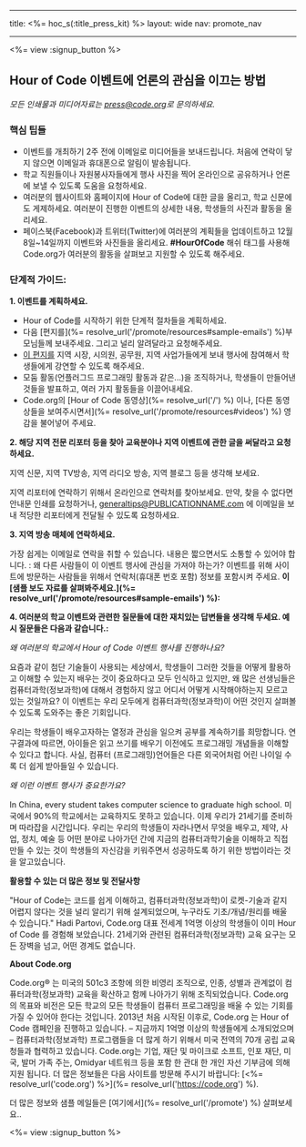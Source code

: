 * * *

title: <%= hoc_s(:title_press_kit) %> layout: wide nav: promote_nav

* * *

<%= view :signup_button %>

## Hour of Code 이벤트에 언론의 관심을 이끄는 방법

*모든 인쇄물과 미디어자료는 <press@code.org>로 문의하세요.*

### 핵심 팁들

  * 이벤트를 개최하기 2주 전에 이메일로 미디어들을 보내드립니다. 처음에 연락이 닿지 않으면 이메일과 휴대폰으로 알림이 발송됩니다.
  * 학교 직원들이나 자원봉사자들에게 행사 사진을 찍어 온라인으로 공유하거나 언론에 보낼 수 있도록 도움을 요청하세요.
  * 여러분의 웹사이트와 홈페이지에 Hour of Code에 대한 글을 올리고, 학교 신문에도 게제하세요. 여러분이 진행한 이벤트의 상세한 내용, 학생들의 사진과 활동을 올리세요.
  * 페이스북(Facebook)과 트위터(Twitter)에 여러분의 계획들을 업데이트하고 12월8일~14일까지 이벤트와 사진들을 올리세요. **#HourOfCode** 해쉬 태그를 사용해 Code.org가 여러분의 활동을 살펴보고 지원할 수 있도록 해주세요.

### 단계적 가이드:

**1. 이벤트를 계획하세요.**

  * Hour of Code를 시작하기 위한 단계적 절차들을 계획하세요.
  * 다음 [편지를](%= resolve_url('/promote/resources#sample-emails') %)부모님들께 보내주세요. 그리고 널리 알려달라고 요청해주세요.
  * [이 편지를](<%= hoc_uri('/resources/#sample-emails') %>) 지역 시장, 시의원, 공무원, 지역 사업가들에게 보내 행사에 참여해서 학생들에게 강연할 수 있도록 해주세요.
  * 모둠 활동(언플러그드 프로그래밍 활동과 같은...)을 조직하거나, 학생들이 만들어낸 것들을 발표하고, 여러 가지 활동들을 이끌어내세요.
  * Code.org의 [Hour of Code 동영상](%= resolve_url('/') %) 이나, [다른 동영상들을 보여주시면서](%= resolve_url('/promote/resources#videos') %) 영감을 불어넣어 주세요.

**2. 해당 지역 전문 리포터 등을 찾아 교육분야나 지역 이벤트에 관한 글을 써달라고 요청하세요.**

지역 신문, 지역 TV방송, 지역 라디오 방송, 지역 블로그 등을 생각해 보세요.

지역 리포터에 연락하기 위해서 온라인으로 연락처를 찾아보세요. 만약, 찾을 수 없다면 안내문 인쇄를 요청하거나, generaltips@PUBLICATIONNAME.com 에 이메일을 보내 적당한 리포터에게 전달될 수 있도록 요청하세요.

**3. 지역 방송 매체에 연락하세요.**

가장 쉽게는 이메일로 연락을 취할 수 있습니다. 내용은 짧으면서도 소통할 수 있어야 합니다. : 왜 다른 사람들이 이 이벤트 행사에 관심을 가져야 하는가? 이벤트를 위해 사이트에 방문하는 사람들을 위해서 연락처(휴대폰 번호 포함) 정보를 포함시켜 주세요. **이[샘플 보도 자료를 살펴봐주세요.](%= resolve_url('/promote/resources#sample-emails') %):**

**4. 여러분의 학교 이벤트와 관련한 질문들에 대한 재치있는 답변들을 생각해 두세요. 예시 질문들은 다음과 같습니다.:**

*왜 여러분의 학교에서 Hour of Code 이벤트 행사를 진행하나요?*

요즘과 같이 첨단 기술들이 사용되는 세상에서, 학생들이 그러한 것들을 어떻게 활용하고 이해할 수 있는지 배우는 것이 중요하다고 모두 인식하고 있지만, 왜 많은 선생님들은 컴퓨터과학(정보과학)에 대해서 경험하지 않고 어디서 어떻게 시작해야하는지 모르고 있는 것일까요? 이 이벤트는 우리 모두에게 컴퓨터과학(정보과학)이 어떤 것인지 살펴볼 수 있도록 도와주는 좋은 기회입니다.

우리는 학생들이 배우고자하는 열정과 관심을 일으켜 공부를 계속하기를 희망합니다. 연구결과에 따르면, 아이들은 읽고 쓰기를 배우기 이전에도 프로그래밍 개념들을 이해할 수 있다고 합니다. 사실, 컴퓨터 (프로그래밍)언어들은 다른 외국어처럼 어린 나이일 수록 더 쉽게 받아들일 수 있습니다.

*왜 이런 이벤트 행사가 중요한가요?*

In China, every student takes computer science to graduate high school. 미국에서 90%의 학교에서는 교육하지도 못하고 있습니다. 이제 우리가 21세기를 준비하며 따라잡을 시간입니다. 우리는 우리의 학생들이 자라나면서 무엇을 배우고, 제약, 사업, 정치, 예술 등 어떤 분야로 나아가던 간에 지금의 컴퓨터과학기술을 이해하고 직접 만들 수 있는 것이 학생들의 자신감을 키워주면서 성공하도록 하기 위한 방법이라는 것을 알고있습니다.

**활용할 수 있는 더 많은 정보 및 전달사항**

"Hour of Code는 코드를 쉽게 이해하고, 컴퓨터과학(정보과학)이 로켓-기술과 같지 어렵지 않다는 것을 널리 알리기 위해 설계되었으며, 누구라도 기초/개념/원리를 배울 수 있습니다." Hadi Partovi, Code.org 대표 전세계 1억명 이상의 학생들이 이미 Hour of Code 를 경험해 보았습니다. 21세기와 관련된 컴퓨터과학(정보과학) 교육 요구는 모든 장벽을 넘고, 어떤 경계도 없습니다.

**About Code.org**

Code.org® 는 미국의 501c3 조항에 의한 비영리 조직으로, 인종, 성별과 관계없이 컴퓨터과학(정보과학) 교육을 확산하고 함께 나아가기 위해 조직되었습니다. Code.org 의 목표와 비전은 모든 학교의 모든 학생들이 컴퓨터 프로그래밍을 배울 수 있는 기회를 가질 수 있어야 한다는 것입니다. 2013년 처음 시작된 이후로, Code.org 는 Hour of Code 캠페인을 진행하고 있습니다. – 지금까지 1억명 이상의 학생들에게 소개되었으며 – 컴퓨터과학(정보과학) 프로그램들을 더 많게 하기 위해서 미국 전역의 70개 공립 교육청들과 협력하고 있습니다. Code.org는 기업, 재단 및 마이크로 소프트, 인포 재단, 미국, 발머 가족 주는, Omidyar 네트워크 등을 포함 한 관대 한 개인 자선 기부금에 의해 지원 됩니다. 더 많은 정보들은 다음 사이트를 방문해 주시기 바랍니다: [<%= resolve_url('code.org') %>](%= resolve_url('https://code.org') %).

  
더 많은 정보와 샘플 메일들은 [여기에서](%= resolve_url('/promote') %) 살펴보세요..

<%= view :signup_button %>